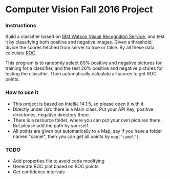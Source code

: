 # Computer Vision Fall 2016 Project

### Instructions

Build a classifier based on <a href="http://www.ibm.com/watson/developercloud/visual-recognition.html">IBM Watson Visual Recognition Service</a>, and test it by classifying both positive and negative images. Given a threshold, divide the scores fetched from server to true or false. By all these data, calculate <a href="https://en.wikipedia.org/wiki/Receiver_operating_characteristic">ROC</a>.

This program is to randomly select 80% positive and negative pictures for training for a classifier, and the rest 20% positive and negative pictures for testing the classifier. Then automatically calculate all scores to get ROC points. 

### How to use it

- This project is based on IntelliJ 14.1.5, so please open it with it.
- Directly under /src there is a Main class. Put your API Key, positive directories, negative directory there. 
- There is a resource folder, where you can put your own pictures there. But please add the path by yourself.
- All points are given out automatically to a Map, say if you have a folder named "camel", then you can get all points by `map["camel"]`.



### TODO

- Add properties file to avoid code modifying
- Generate ROC plot based on ROC points.
- Get confidence intervals